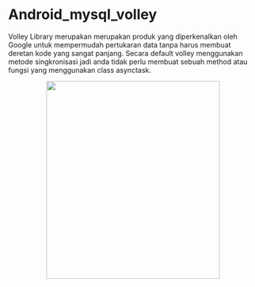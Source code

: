 # Android_mysql_volley

Volley Library merupakan merupakan produk yang diperkenalkan oleh Google untuk mempermudah pertukaran data tanpa harus membuat deretan kode yang sangat panjang. Secara default volley menggunakan metode singkronisasi jadi anda tidak perlu membuat sebuah method atau fungsi yang menggunakan class asynctask.

<p align="center">
<img src="https://github.com/muhammadsyarifhidayatulloh30/Android_mysql_volley/blob/master/volley.png" width="350" height="400"/>
</p>
